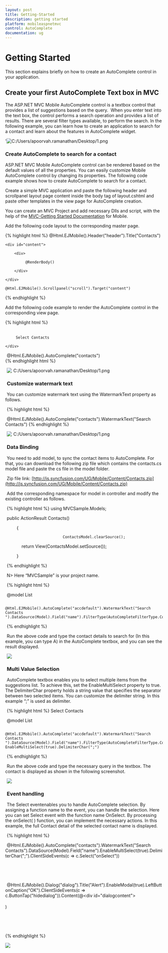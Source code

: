 ```yaml
---
layout: post
title: Getting-Started
description: getting started
platform: mobileaspnetmvc
control: AutoComplete 
documentation: ug
---
```


# Getting Started

This section explains briefly on how to create an AutoComplete control in your application.

## Create your first AutoComplete Text box in MVC

The ASP.NET MVC Mobile AutoComplete control is a textbox control that provides a list of suggestions based on the query.  When you enter text into the text box, the control performs a search operation and provides a list of results. There are several filter types available, to perform the search. In the following example, you can learn how to create an application to search for a contact and learn about the features in AutoComplete widget.

'![C:/Users/apoorvah.ramanathan/Desktop/1.png](Getting-Started_images/Getting-Started_img1.png)


### Create AutoComplete to search for a contact

ASP.NET MVC Mobile AutoComplete control can be rendered based on the default values of all the properties. You can easily customize Mobile AutoComplete control by changing its properties. The following code example shows how to create AutoComplete to search for a contact. 

Create a simple MVC application and paste the following header and scrollpanel layout page content inside the body tag of layout.cshtml and paste other templates in the view page for AutoComplete creation.

You can create an MVC Project and add necessary Dlls and script, with the help of the [MVC-Getting Started Documentation](http://help.syncfusion.com/ug/js/default.htm) for Mobile.

Add the following code layout to the corresponding master page.


{% highlight html %}
    @Html.EJMobile().Header("header").Title("Contacts")

    <div id="content">

        <div>   

             @RenderBody()

        </div>

    </div>

    @Html.EJMobile().Scrollpanel("scroll").Target("content")
{% endhighlight %}




Add the following code example to render the AutoComplete control in the corresponding view page.

{% highlight html %}
<div style="padding: 5px 0; text-indent: 5px;">

        Select Contacts

    </div>
 <!-- Autocomplete control -->

@Html.EJMobile().AutoComplete("contacts")   
{% endhighlight html %}

![C:/Users/apoorvah.ramanathan/Desktop/1.png](Getting-Started_images/Getting-Started_img2.png)





### Customize watermark text

You can customize watermark text using the WatermarkText property as follows.



{% highlight html %}
     <!-- Autocomplete control -->

@Html.EJMobile().AutoComplete("contacts").WatermarkText("Search Contacts")
{% endhighlight %}



![C:/Users/apoorvah.ramanathan/Desktop/1.png](Getting-Started_images/Getting-Started_img3.png)


### Data Binding

You need to add model, to sync the contact items to AutoComplete. For that, you can download the following zip file which contains the contacts.cs model file and paste the cs file in the model folder. 

Zip file link: [http://js.syncfusion.com/UG/Mobile/Content/Contacts.zip](http://js.syncfusion.com/UG/Mobile/Content/Contacts.zip)

Add the corresponding namespace for model in controller and modify the existing controller as follows. 

{% highlight html %}
using MVCSample.Models;



public ActionResult Contacts()

        {

                             ContactsModel.clearSource();

            return View(ContactsModel.setSource());

        }

{% endhighlight %}

N> Here “MVCSample” is your project name.


{% highlight html %}
     <!-- Autocomplete control -->



@model List<Contacts>

            @Html.EJMobile().AutoComplete("accdefault").WatermarkText("Search Contacts ").DataSource(Model).Field("name").FilterType(AutoCompleteFilterType.Contains)

{% endhighlight %}



Run the above code and type the contact details to search for (In this example, you can type A) in the AutoComplete textbox, and you can see the result displayed.

![](Getting-Started_images/Getting-Started_img4.png)


### Multi Value Selection

AutoComplete textbox enables you to select multiple items from the suggestions list. To achieve this, set the EnableMultiSelect property to true. The DelimiterChar property holds a string value that specifies the separator between two selected items.  You can customize the delimiter string. In this example “;” is used as delimiter.

{% highlight html %}
     <label>Select Contacts</label>
     <!-- Autocomplete control -->

@model List<Contacts>

            @Html.EJMobile().AutoComplete("accdefault").WatermarkText("Search Contacts ").DataSource(Model).Field("name").FilterType(AutoCompleteFilterType.Contains). EnableMultiSelect(true).DelimiterChar(";")    
{% endhighlight %}

Run the above code and type the necessary query in the textbox. The contact is displayed as shown in the following screenshot.

![](Getting-Started_images/Getting-Started_img5.png)


### Event handling

The Select eventenables you to handle AutoComplete selection. By assigning a function name to the event, you can handle the selection. Here you can set Select event with the function name OnSelect.  By processing the onSelect( ) function, you can implement the necessary actions. In this example, the full Contact detail of the selected contact name is displayed. 

{% highlight html %}
          <!-- Autocomplete control -->

@Html.EJMobile().AutoComplete("contacts").WatermarkText("Search Contacts").DataSource(Model).Field("name").EnableMultiSelect(true).DelimiterChar(";").ClientSideEvents(c => c.Select("onSelect"))   

     <!-- onSelect() function is called on selection of a suggestion item.-->

     <!-- Dialog control -->

@Html.EJMobile().Dialog("dialog").Title("Alert").EnableModal(true).LeftButtonCaption("OK").ClientSideEvents(c => c.ButtonTap("hidedialog")).Content(@<div id="dialogcontent"><!-- Dialog content --></div>)

     </div>

    <script>

       function onSelect(args) {

            //Actions that are performed on selection

            $("#dialogcontent").html(args.text + " was selected");

            var dialogobj = $("#dialog").data("ejmDialog");

            dialogobj.open();

        }

        function hidedialog(e) {

            //Hides dialog

            var dialogobj = $("#dialog").data("ejmDialog");

            dialogobj.close();

        } 
   </script>



<style>

    .appview.e-m-windows.e-m-light #content {

        background: none repeat scroll 0 0 #eee;

    }



    #content {

        padding: 8px;

    }

</style>
{% endhighlight %}


![](Getting-Started_images/Getting-Started_img6.png)



